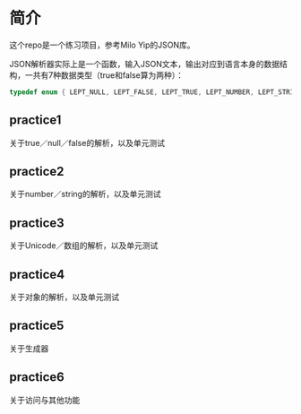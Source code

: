 # 简介

这个repo是一个练习项目，参考Milo Yip的JSON库。

JSON解析器实际上是一个函数，输入JSON文本，输出对应到语言本身的数据结构，一共有7种数据类型（true和false算为两种）：

```c
typedef enum { LEPT_NULL, LEPT_FALSE, LEPT_TRUE, LEPT_NUMBER, LEPT_STRING, LEPT_ARRAY, LEPT_OBJECT } lept_type;
```

## practice1

关于true／null／false的解析，以及单元测试

## practice2

关于number／string的解析，以及单元测试

## practice3

关于Unicode／数组的解析，以及单元测试

## practice4

关于对象的解析，以及单元测试

## practice5

关于生成器

## practice6

关于访问与其他功能

